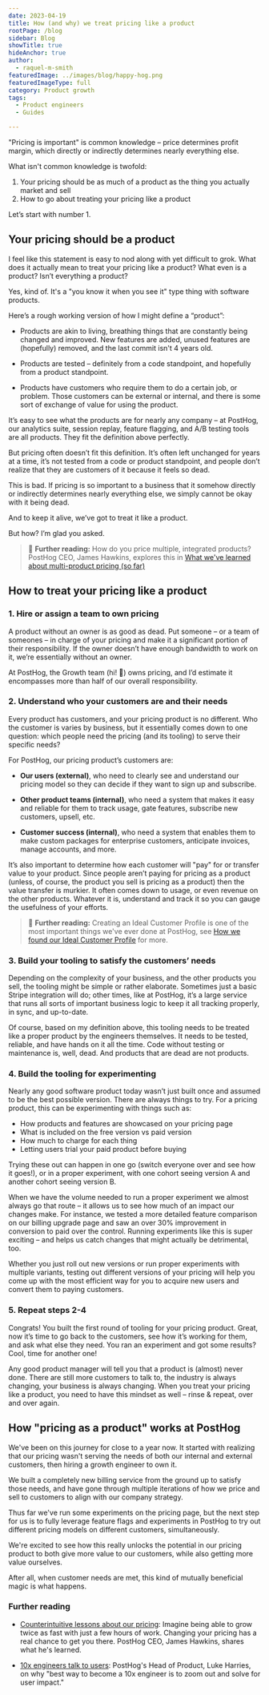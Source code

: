 ```yaml
---
date: 2023-04-19
title: How (and why) we treat pricing like a product
rootPage: /blog
sidebar: Blog
showTitle: true
hideAnchor: true
author:
  - raquel-m-smith
featuredImage: ../images/blog/happy-hog.png
featuredImageType: full
category: Product growth
tags:
  - Product engineers
  - Guides

---
```

"Pricing is important" is common knowledge – price determines profit margin, which directly or indirectly determines nearly everything else. 

What isn't common knowledge is twofold:

1. Your pricing should be as much of a product as the thing you actually market and sell
2. How to go about treating your pricing like a product

Let’s start with number 1.

## Your pricing should be a product

I feel like this statement is easy to nod along with yet difficult to grok. What does it actually mean to treat your pricing like a product? What even is a product? Isn’t everything a product?

Yes, kind of. It's a "you know it when you see it" type thing with software products. 

Here’s a rough working version of how I might define a “product”:

- Products are akin to living, breathing things that are constantly being changed and improved. New features are added, unused features are (hopefully) removed, and the last commit isn't 4 years old.

- Products are tested – definitely from a code standpoint, and hopefully from a product standpoint. 

- Products have customers who require them to do a certain job, or problem. Those customers can be external or internal, and there is some sort of exchange of value for using the product.

It’s easy to see what the products are for nearly any company – at PostHog, our analytics suite, session replay, feature flagging, and A/B testing tools are all products. They fit the definition above perfectly. 

But pricing often doesn’t fit this definition. It’s often left unchanged for years at a time, it’s not tested from a code or product standpoint, and people don’t realize that they are customers of it because it feels so dead.

This is bad. If pricing is so important to a business that it somehow directly or indirectly determines nearly everything else, we simply cannot be okay with it being dead. 

And to keep it alive, we’ve got to treat it like a product.

But how? I’m glad you asked.

> 📖 **Further reading:** How do you price multiple, integrated products? PostHog CEO, James Hawkins, explores this in [What we've learned about multi-product pricing (so far)](/blog/multi-product-pricing)

## How to treat your pricing like a product

### 1. Hire or assign a team to own pricing
A product without an owner is as good as dead. Put someone – or a team of someones – in charge of your pricing and make it a significant portion of their responsibility. If the owner doesn’t have enough bandwidth to work on it, we’re essentially without an owner.

At PostHog, the Growth team (hi! 👋) owns pricing, and I’d estimate it encompasses more than half of our overall responsibility.

### 2. Understand who your customers are and their needs
Every product has customers, and your pricing product is no different. Who the customer is varies by business, but it essentially comes down to one question: which people need the pricing (and its tooling) to serve their specific needs?

For PostHog, our pricing product’s customers are:

- **Our users (external)**, who need to clearly see and understand our pricing model so they can decide if they want to sign up and subscribe.

- **Other product teams (internal)**, who need a system that makes it easy and reliable for them to track usage, gate features, subscribe new customers, upsell, etc.

- **Customer success (internal)**, who need a system that enables them to make custom packages for enterprise customers, anticipate invoices, manage accounts, and more.

It’s also important to determine how each customer will "pay" for or transfer value to your product. Since people aren’t paying for pricing as a product (unless, of course, the product you sell is pricing as a product) then the value transfer is murkier. It often comes down to usage, or even revenue on the other products. Whatever it is, understand and track it so you can gauge the usefulness of your efforts.

> 📖 **Further reading:** Creating an Ideal Customer Profile is one of the most important things we've ever done at PostHog, see [How we found our Ideal Customer Profile](/blog/creating-ideal-customer-profile) for more.

### 3. Build your tooling to satisfy the customers’ needs

Depending on the complexity of your business, and the other products you sell, the tooling might be simple or rather elaborate. Sometimes just a basic Stripe integration will do; other times, like at PostHog, it’s a large service that runs all sorts of important business logic to keep it all tracking properly, in sync, and up-to-date. 

Of course, based on my definition above, this tooling needs to be treated like a proper product by the engineers themselves. It needs to be tested, reliable, and have hands on it all the time. Code without testing or maintenance is, well, dead. And products that are dead are not products.

### 4. Build the tooling for experimenting

Nearly any good software product today wasn’t just built once and assumed to be the best possible version. There are always things to try. For a pricing product, this can be experimenting with things such as:

- How products and features are showcased on your pricing page
- What is included on the free version vs paid version
- How much to charge for each thing
- Letting users trial your paid product before buying

Trying these out can happen in one go (switch everyone over and see how it goes!), or in a proper experiment, with one cohort seeing version A and another cohort seeing version B. 

When we have the volume needed to run a proper experiment we almost always go that route – it allows us to see how much of an impact our changes make. For instance, we tested a more detailed feature comparison on our billing upgrade page and saw an over 30% improvement in conversion to paid over the control. Running experiments like this is super exciting – and helps us catch changes that might actually be detrimental, too.

Whether you just roll out new versions or run proper experiments with multiple variants, testing out different versions of your pricing will help you come up with the most efficient way for you to acquire new users and convert them to paying customers.

### 5. Repeat steps 2-4

Congrats! You built the first round of tooling for your pricing product. Great, now it’s time to go back to the customers, see how it’s working for them, and ask what else they need. You ran an experiment and got some results? Cool, time for another one!

Any good product manager will tell you that a product is (almost) never done. There are still more customers to talk to, the industry is always changing, your business is always changing. When you treat your pricing like a product, you need to have this mindset as well – rinse & repeat, over and over again.

## How "pricing as a product" works at PostHog

We've been on this journey for close to a year now. It started with realizing that our pricing wasn't serving the needs of both our internal and external customers, then hiring a growth engineer to own it. 

We built a completely new billing service from the ground up to satisfy those needs, and have gone through multiple iterations of how we price and sell to customers to align with our company strategy.

Thus far we've run some experiments on the pricing page, but the next step for us is to fully leverage feature flags and experiments in PostHog to try out different pricing models on different customers, simultaneously. 

We're excited to see how this really unlocks the potential in our pricing product to both give more value to our customers, while also getting more value ourselves. 

After all, when customer needs are met, this kind of mutually beneficial magic is what happens.

### Further reading

- [Counterintuitive lessons about our pricing](/blog/pricing-lessons): Imagine being able to grow twice as fast with just a few hours of work. Changing your pricing has a real chance to get you there. PostHog CEO, James Hawkins, shares what he's learned.

- [10x engineers talk to users](/blog/10x-engineers-do-user-interviews): PostHog's Head of Product, Luke Harries, on why "best way to become a 10x engineer is to zoom out and solve for user impact."
